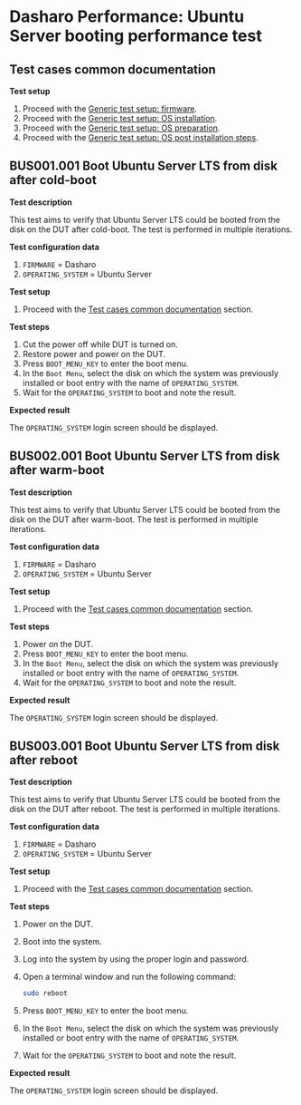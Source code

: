 # Dasharo Performance: Ubuntu Server booting performance test

## Test cases common documentation

**Test setup**

1. Proceed with the
   [Generic test setup: firmware](../generic-test-setup.md#firmware).
1. Proceed with the
   [Generic test setup: OS installation](../generic-test-setup.md#os-installation).
1. Proceed with the
   [Generic test setup: OS preparation](../generic-test-setup.md#os-preparation).
1. Proceed with the
   [Generic test setup: OS post installation steps](../generic-test-setup.md#post-installation).

## BUS001.001 Boot Ubuntu Server LTS from disk after cold-boot

**Test description**

This test aims to verify that Ubuntu Server LTS could be booted from the disk
on the DUT after cold-boot. The test is performed in multiple iterations.

**Test configuration data**

1. `FIRMWARE` = Dasharo
1. `OPERATING_SYSTEM` = Ubuntu Server

**Test setup**

1. Proceed with the
   [Test cases common documentation](#test-cases-common-documentation) section.

**Test steps**

1. Cut the power off while DUT is turned on.
1. Restore power and power on the DUT.
1. Press `BOOT_MENU_KEY` to enter the boot menu.
1. In the `Boot Menu`, select the disk on which the system was previously
   installed or boot entry with the name of `OPERATING_SYSTEM`.
1. Wait for the `OPERATING_SYSTEM` to boot and note the result.

**Expected result**

The `OPERATING_SYSTEM` login screen should be displayed.

## BUS002.001 Boot Ubuntu Server LTS from disk after warm-boot

**Test description**

This test aims to verify that Ubuntu Server LTS could be booted from the disk
on the DUT after warm-boot. The test is performed in multiple iterations.

**Test configuration data**

1. `FIRMWARE` = Dasharo
1. `OPERATING_SYSTEM` = Ubuntu Server

**Test setup**

1. Proceed with the
   [Test cases common documentation](#test-cases-common-documentation) section.

**Test steps**

1. Power on the DUT.
1. Press `BOOT_MENU_KEY` to enter the boot menu.
1. In the `Boot Menu`, select the disk on which the system was previously
   installed or boot entry with the name of `OPERATING_SYSTEM`.
1. Wait for the `OPERATING_SYSTEM` to boot and note the result.

**Expected result**

The `OPERATING_SYSTEM` login screen should be displayed.

## BUS003.001 Boot Ubuntu Server LTS from disk after reboot

**Test description**

This test aims to verify that Ubuntu Server LTS could be booted from the disk
on the DUT after reboot. The test is performed in multiple iterations.

**Test configuration data**

1. `FIRMWARE` = Dasharo
1. `OPERATING_SYSTEM` = Ubuntu Server

**Test setup**

1. Proceed with the
   [Test cases common documentation](#test-cases-common-documentation) section.

**Test steps**

1. Power on the DUT.
1. Boot into the system.
1. Log into the system by using the proper login and password.
1. Open a terminal window and run the following command:

    ```bash
    sudo reboot
    ```

1. Press `BOOT_MENU_KEY` to enter the boot menu.
1. In the `Boot Menu`, select the disk on which the system was previously
   installed or boot entry with the name of `OPERATING_SYSTEM`.
1. Wait for the `OPERATING_SYSTEM` to boot and note the result.

**Expected result**

The `OPERATING_SYSTEM` login screen should be displayed.
